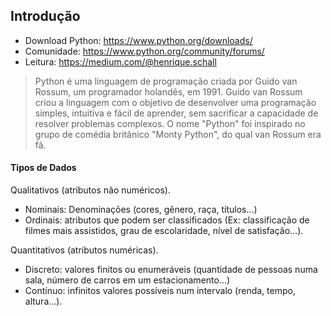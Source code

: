 ## Introdução
- Download Python: https://www.python.org/downloads/
- Comunidade: https://www.python.org/community/forums/
- Leitura: https://medium.com/@henrique.schall

> Python é uma linguagem de programação criada por Guido van Rossum, um programador holandês, em 1991. Guido van Rossum criou a linguagem com o objetivo de desenvolver uma programação simples, intuitiva e fácil de aprender, sem sacrificar a capacidade de resolver problemas complexos. O nome "Python" foi inspirado no grupo de comédia britânico "Monty Python", do qual van Rossum era fã.

#### Tipos de Dados

Qualitativos (atributos não numéricos).
- Nominais: Denominações (cores, gênero, raça, títulos…)
- Ordinais: atributos que podem ser classificados (Ex: classificação de filmes mais assistidos, grau de escolaridade, nível de satisfação…).

Quantitativos (atributos numéricas).
- Discreto: valores finitos ou enumeráveis (quantidade de pessoas numa sala, número de carros em um estacionamento…)
- Contínuo: infinitos valores possíveis num intervalo (renda, tempo, altura…).
